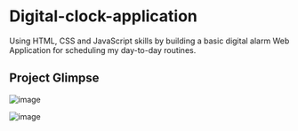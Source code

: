 # Digital-clock-application

Using HTML, CSS and JavaScript skills by building a basic digital alarm Web Application for scheduling my day-to-day routines.  


## Project Glimpse 
![image](https://user-images.githubusercontent.com/57897678/163704560-c77e37b6-93cc-4f4f-8e45-d3111abd78c8.png)

![image](https://user-images.githubusercontent.com/57897678/163704476-c84f8a87-27e0-4b27-b326-f8772d05ca78.png)
